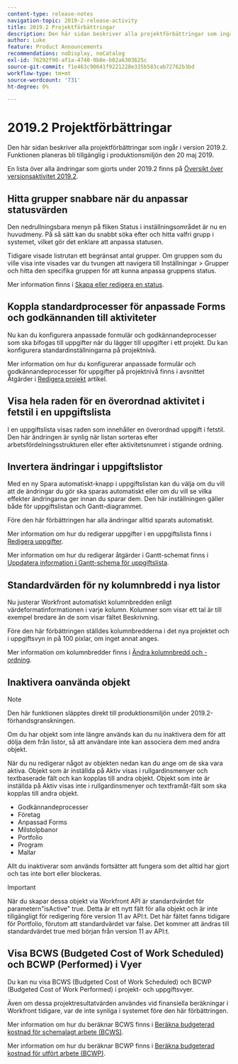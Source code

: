 ```yaml
---
content-type: release-notes
navigation-topic: 2019-2-release-activity
title: 2019.2 Projektförbättringar
description: Den här sidan beskriver alla projektförbättringar som ingår i version 2019.2. Funktionen planeras bli tillgänglig i produktionsmiljön den 20 maj 2019.
author: Luke
feature: Product Announcements
recommendations: noDisplay, noCatalog
exl-id: 76292f90-af1a-4740-9b8e-b02a6303625c
source-git-commit: f1e463c90641f9221228e335b583cab72762b3bd
workflow-type: tm+mt
source-wordcount: '731'
ht-degree: 0%

---
```


# 2019.2 Projektförbättringar

Den här sidan beskriver alla projektförbättringar som ingår i version 2019.2. Funktionen planeras bli tillgänglig i produktionsmiljön den 20 maj 2019.

En lista över alla ändringar som gjorts under 2019.2 finns på [Översikt över versionsaktivitet 2019.2](../../../../product-announcements/product-releases/quarterly-release-archive/2019.2-release-activity/2019-2-release-activity-overview.md).

## Hitta grupper snabbare när du anpassar statusvärden

Den nedrullningsbara menyn på fliken Status i inställningsområdet är nu en huvudmeny. På så sätt kan du snabbt söka efter och hitta valfri grupp i systemet, vilket gör det enklare att anpassa statusen.

Tidigare visade listrutan ett begränsat antal grupper. Om gruppen som du ville visa inte visades var du tvungen att navigera till Inställningar > Grupper och hitta den specifika gruppen för att kunna anpassa gruppens status.

Mer information finns i [Skapa eller redigera en status](../../../../administration-and-setup/customize-workfront/creating-custom-status-and-priority-labels/create-or-edit-a-status.md).

## Koppla standardprocesser för anpassade Forms och godkännanden till aktiviteter

Nu kan du konfigurera anpassade formulär och godkännandeprocesser som ska bifogas till uppgifter när du lägger till uppgifter i ett projekt. Du kan konfigurera standardinställningarna på projektnivå.

Mer information om hur du konfigurerar anpassade formulär och godkännandeprocesser för uppgifter på projektnivå finns i avsnittet Åtgärder i [Redigera projekt](../../../../manage-work/projects/manage-projects/edit-projects.md) artikel.

## Visa hela raden för en överordnad aktivitet i fetstil i en uppgiftslista

I en uppgiftslista visas raden som innehåller en överordnad uppgift i fetstil. Den här ändringen är synlig när listan sorteras efter arbetsfördelningsstrukturen eller efter aktivitetsnumret i stigande ordning.

## Invertera ändringar i uppgiftslistor

Med en ny Spara automatiskt-knapp i uppgiftslistan kan du välja om du vill att de ändringar du gör ska sparas automatiskt eller om du vill se vilka effekter ändringarna ger innan du sparar dem. Den här inställningen gäller både för uppgiftslistan och Gantt-diagrammet.

Före den här förbättringen har alla ändringar alltid sparats automatiskt.

Mer information om hur du redigerar uppgifter i en uppgiftslista finns i [Redigera uppgifter](../../../../manage-work/tasks/manage-tasks/edit-tasks.md).

Mer information om hur du redigerar åtgärder i Gantt-schemat finns i [Uppdatera information i Gantt-schema för uppgiftslista](../../../../manage-work/gantt-chart/use-the-gantt-chart/update-info-task-list-gantt.md).

## Standardvärden för ny kolumnbredd i nya listor

Nu justerar Workfront automatiskt kolumnbredden enligt värdeformatinformationen i varje kolumn. Kolumner som visar ett tal är till exempel bredare än de som visar fältet Beskrivning.

Före den här förbättringen ställdes kolumnbredderna i det nya projektet och i uppgiftsvyn in på 100 pixlar, om inget annat anges.

Mer information om kolumnbredder finns i [Ändra kolumnbredd och -ordning](../../../../reports-and-dashboards/reports/reporting-elements/modify-column-width-order.md).

## Inaktivera oanvända objekt

>[!NOTE]
>
>Den här funktionen släpptes direkt till produktionsmiljön under 2019.2-förhandsgranskningen.

Om du har objekt som inte längre används kan du nu inaktivera dem för att dölja dem från listor, så att användare inte kan associera dem med andra objekt.

När du nu redigerar något av objekten nedan kan du ange om de ska vara aktiva. Objekt som är inställda på Aktiv visas i rullgardinsmenyer och textbaserade fält och kan kopplas till andra objekt. Objekt som inte är inställda på Aktiv visas inte i rullgardinsmenyer och textframåt-fält som ska kopplas till andra objekt.

* Godkännandeprocesser
* Företag
* Anpassad Forms
* Milstolpbanor
* Portfolio
* Program
* Mallar

Allt du inaktiverar som används fortsätter att fungera som det alltid har gjort och tas inte bort eller blockeras.

>[!IMPORTANT]
>
>När du skapar dessa objekt via Workfront API är standardvärdet för parametern&quot;isActive&quot; true. Detta är ett nytt fält för alla objekt och är inte tillgängligt för redigering före version 11 av API:t. Det här fältet fanns tidigare för Portfolio, förutom att standardvärdet var false. Det kommer att ändras till standardvärdet true med början från version 11 av API:t.

## Visa BCWS (Budgeted Cost of Work Scheduled) och BCWP (Performed) i Vyer

Du kan nu visa BCWS (Budgeted Cost of Work Scheduled) och BCWP (Budgeted Cost of Work Performed) i projekt- och uppgiftsvyer.

Även om dessa projektresultatvärden användes vid finansiella beräkningar i Workfront tidigare, var de inte synliga i systemet före den här förbättringen.

Mer information om hur du beräknar BCWS finns i [Beräkna budgeterad kostnad för schemalagt arbete (BCWS)](../../../../manage-work/projects/project-finances/calculate-bcws.md).

Mer information om hur du beräknar BCWP finns i [Beräkna budgeterad kostnad för utfört arbete (BCWP)](../../../../manage-work/projects/project-finances/calculate-bcwp.md).

